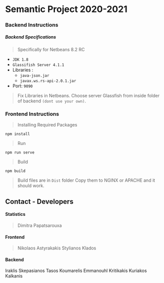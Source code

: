 # Semantic Project 2020-2021

### Backend Instructions

##### Backend Specifications 
> Specifically for Netbeans 8.2 RC

- `JDK 1.8`
- `Glassifish Server 4.1.1`
- Libraries :
	- `java-json.jar`
	- `javax.ws.rs-api-2.0.1.jar`
- Port: `9090`

> Fix Libraries in Netbeans.
> Choose server Glassfish from inside folder of backend `(dont use your own)`.
> 

### Frontend Instructions 

> Installing Required Packages
```
npm install
```
> Run
```
npm run serve
```

> Build
```
npm build
```
> Build files are in `Dist` folder
> Copy them to NGINX or APACHE and it should work.




## Contact - Developers 
#### Statistics
> Dimitra Papatsarouxa

#### Frontend
> Nikolaos Astyrakakis
> Stylianos Klados

#### Backend
Iraklis Skepasianos
Tasos Koumarelis
Emmanouhl Kritikakis
Kuriakos Kalkanis
